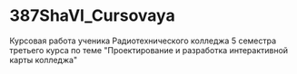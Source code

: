 # 387ShaVl_Cursovaya
Курсовая работа ученика Радиотехнического колледжа 5 семестра третьего курса по теме "Проектирование и разработка интерактивной карты колледжа"
